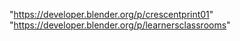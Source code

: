"https://developer.blender.org/p/crescentprint01"
"https://developer.blender.org/p/learnersclassrooms"
 
